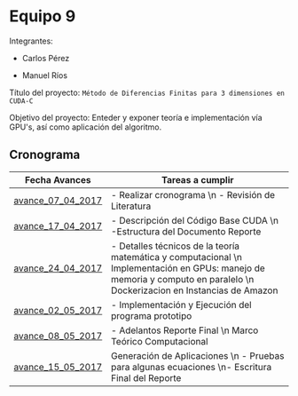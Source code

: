 # Equipo 9

Integrantes:

- Carlos Pérez

- Manuel Ríos

Título del proyecto: ```Método de Diferencias Finitas para 3 dimensiones en CUDA-C```

Objetivo del proyecto:  Enteder y exponer teoría e implementación vía GPU's, así como aplicación del algoritmo.

## Cronograma 

| Fecha Avances     | Tareas a cumplir                                                      |
|-------------------|-----------------------------------------------------------------------|
| [avance_07_04_2017](avance_07_04_2017) | - Realizar cronograma  \n - Revisión de Literatura |
| [avance_17_04_2017](avance_17_04_2017) | - Descripción del Código Base CUDA \n -Estructura del Documento Reporte |
| [avance_24_04_2017](avance_24_04_2017) | - Detalles técnicos de la teoría matemática y computacional \n Implementación en GPUs: manejo de memoria y computo en paralelo \n Dockerizacion en Instancias de Amazon  |
| [avance_02_05_2017](avance_02_05_2017) | - Implementación y Ejecución del programa prototipo   |
| [avance_08_05_2017](avance_02_05_2017) | - Adelantos Reporte Final \n Marco Teórico Computacional      |
| [avance_15_05_2017](avance_15_05_2017) | Generación de Aplicaciones \n - Pruebas para algunas ecuaciones \n- Escritura Final del Reporte |
